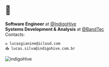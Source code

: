 # 👋

<b>Software Engineer</b> at [@IndigoHive](https://indigohive.com.br)
<br>
<b>Systems Development & Analysis</b> at [@BandTec](https://www.sptech.school/)
<br>
Contacts:
```
✉️ lucasgianine@icloud.com
📥 lucas.silva@indigohive.com.br
```

![indigoHive](https://github.com/lucasgianine/lucasgianine/assets/125743142/e1a9093e-b124-4b7c-bf5b-6bbfc5255441)
